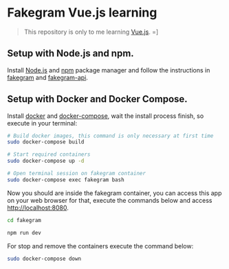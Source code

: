 # Fakegram Vue.js learning

> This repository is only to me learning [Vue.js](https://vuejs.org). =]

## Setup with Node.js and npm.

Install [Node.js](https://nodejs.org/en/) and [npm](https://www.npmjs.com/) package manager and follow the instructions in [fakegram](https://github.com/rafaelmoraes/fakegram-vue-learning/tree/master/fakegram) and [fakegram-api](https://github.com/rafaelmoraes/fakegram-vue-learning/tree/master/fakegram-api).


## Setup with Docker and Docker Compose.
Install [docker](https://www.docker.com/community-edition#/download) and [docker-compose](https://docs.docker.com/compose/install/), wait the install process finish, so execute in your terminal:
```bash
# Build docker images, this command is only necessary at first time
sudo docker-compose build
```

```bash
# Start required containers
sudo docker-compose up -d
```

```bash
# Open terminal session on fakegram container
sudo docker-compose exec fakegram bash
```

Now you should are inside the fakegram container, you can access this app on your web browser for that, execute the commands below and access [http://localhost:8080](http://localhost:8080).
```bash
cd fakegram

npm run dev
```

For stop and remove the containers execute the command below:
```bash
sudo docker-compose down
```
